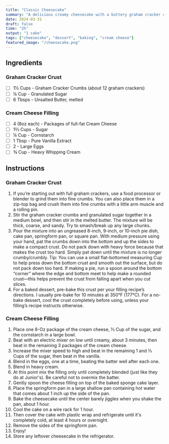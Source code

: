 ```yaml
---
title: "Classic Cheesecake"
summary: "A delicious creamy cheesecake with a buttery graham cracker crust"
date: 2024-03-31
draft: false
time: "2h"
output: "1 cake"
tags: ["cheesecake", "dessert", "baking", "cream cheese"]
featured_image: "/cheesecake.png"
---
```


## Ingredients

### Graham Cracker Crust

- [ ] 1½ Cups - Graham Cracker Crumbs (about 12 graham crackers)
- [ ] ¼ Cup - Granulated Sugar
- [ ] 6 Tbsps - Unsalted Butter, melted

### Cream Cheese Filling

- [ ] 4 (8oz each) - Packages of full-fat Cream Cheese
- [ ] 1⅔ Cups - Sugar
- [ ] ¼ Cup - Cornstarch
- [ ] 1 Tbsp - Pure Vanilla Extract
- [ ] 2 - Large Eggs
- [ ] ¾ Cup - Heavy Whipping Cream

## Instructions

### Graham Cracker Crust

1. If you’re starting out with full graham crackers, use a food processor or blender to grind them into fine crumbs. You can also place them in a zip-top bag and crush them into fine crumbs with a little arm muscle and a rolling pin.
2. Stir the graham cracker crumbs and granulated sugar together in a medium bowl, and then stir in the melted butter. The mixture will be thick, coarse, and sandy. Try to smash/break up any large chunks.
3. Pour the mixture into an ungreased 8-inch, 9-inch, or 10-inch pie dish, cake pan, springform pan, or square pan. With medium pressure using your hand, pat the crumbs down into the bottom and up the sides to make a compact crust. Do not pack down with heavy force because that makes the crust too hard. Simply pat down until the mixture is no longer crumby/crumbly. Tip: You can use a small flat-bottomed measuring Cup to help press down the bottom crust and smooth out the surface, but do not pack down too hard. If making a pie, run a spoon around the bottom “corner” where the edge and bottom meet to help make a rounded crust⁠—this helps prevent the crust from falling apart when you cut slices.
4. For a baked dessert, pre-bake this crust per your filling recipe’s directions. I usually pre-bake for 10 minutes at 350°F (177°C). For a no-bake dessert, cool the crust completely before using, unless your filling’s recipe instructs otherwise.

### Cream Cheese Filling

1. Place one 8-Oz package of the cream cheese, ⅓ Cup of the sugar, and the cornstarch in a large bowl.
2. Beat with an electric mixer on low until creamy, about 3 minutes, then beat in the remaining 3 packages of the cream cheese.
3. Increase the mixer speed to high and beat in the remaining 1 and ⅓ Cups of the sugar, then beat in the vanilla.
4. Blend in the eggs, one at a time, beating the batter well after each one.
5. Blend in heavy cream.
6. At this point mix the filling only until completely blended (just like they do at Junior's). Be careful not to overmix the batter.
7. Gently spoon the cheese filling on top of the baked sponge cake layer.
8. Place the springform pan in a large shallow pan containing hot water that comes about 1 inch up the side of the pan.
9. Bake the cheesecake until the center barely jiggles when you shake the pan, about 1 hour.
10. Cool the cake on a wire rack for 1 hour.
11. Then cover the cake with plastic wrap and refrigerate until it's completely cold, at least 4 hours or overnight.
12. Remove the sides of the springform pan.
13. Enjoy!
15. Store any leftover cheesecake in the refrigerator.
